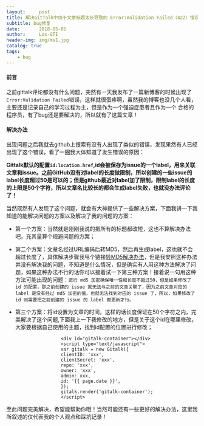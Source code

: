 ```yaml
---
layout:     post
title: 解决GitTalk中由于文章标题太长导致的 Error:Validation Failed（422）错误
subtitle: bug修复
date:       2018-05-05
author:     Los-GTI
header-img: img/ms1.jpg
catalog: true
tags:
    - bug
---
```


#### 前言

之前gittalk评论都没有什么问题，突然有一天我发布了一篇新博客的时候出现了`Error:Validation Failed`错误，这样就很蛋疼啊，虽然我的博客也没几个人看，主要还是记录自己的学习过程为主，但是作为一个强迫症患者且作为一个
合格的程序员，有了bug还是要解决的，所以就有了这篇文章！

#### 解决办法

出现问题之后我就去github上搜索有没有人出现了类似的错误，发现果然有人已经出现了这个错误，看了一圈我大体知道了发生错误的原因：

**Gittalk默认的配置`id:location.href`,id会被保存为issue的一个label，用来关联文章和issue。之前GitHub没有对label的长度做限制，所以创建的一些issue的label长度超过50是可以的；但是github最近对label加了限制，限制label的长度的上限是50个字符，所以文章名比较长的都会生成label失败，也就没办法评论了！**

当然既然有人发现了这个问题，就会有大神提供了一些解决方案，下面我讲一下我知道的能解决问题的方案以及解决了我的问题的方案：

- 第一个方案：当然就是刚刚我说的把所有的标题都改短，这也不算解决办法吧，充其量算个规避问题的方案；

- 第二个方案：文章名经过URL编码后转MD5，然后再生成label，这也就不会超过长度了，具体解决步骤我甩个链接[转MD5解决办法](https://priesttomb.github.io/%E6%97%A5%E5%B8%B8/2018/02/12/%E5%A4%84%E7%90%86Gitalk%E4%B8%AD%E7%94%B1%E4%BA%8E%E6%96%87%E7%AB%A0URL%E8%BF%87%E9%95%BF%E5%AF%BC%E8%87%B4%E7%9A%84Validation-Failed(422)/)，但是我安照这种办法并没有解决我的问题，不知道是什么情况，但是确实有人用这种方法解决了问题，如果这种办法不行的话你可以接着试一下第三种方案！接着说一句用这种方法可能出现的问题：`进行 md5 加密确保唯一性和长度不超过50，但是如果修改了 id 的配置，那之前创建的 issue 就无法与之前的文章关联了，因为之前文章对应的 label 是没有经过 md5 加密的值，也就无法找到对应的 issue 了，所以，如果修改了 id 则需要把之前创建的 issue 的 label 都更新才行。`
- 第三个方案：将id设置为文章的时间，这样的话长度保证在50个字符之内，完美解决了这个问题,下面我上一下我修改的地方，但是关于这个id在哪里修改，大家要根据自己使用的主题，找到id配置的位置进行修改；
```
					<div id="gitalk-container"></div>
                    <script type="text/javascript">
                    var gitalk = new Gitalk({
                    clientID: 'xxx',
                    clientSecret: 'xxx',
                    repo: 'xxx',
                    owner: 'xxx',
                    admin: xxx,
                    id: '{{ page.date }}',
                    });
                    gitalk.render('gitalk-container');
                    </script>
```

至此问题完美解决，希望能帮助你哦！当然可能还有一些更好的解决办法，这里我所叙述的仅代表我的个人观点和踩坑记录！
